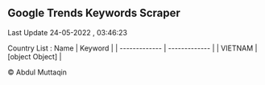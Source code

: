 

## Google Trends Keywords Scraper 
 
Last Update 24-05-2022 , 03:46:23

Country List :
 Name  | Keyword |
| ------------- | ------------- |
| VIETNAM | [object Object] |



© Abdul Muttaqin 
